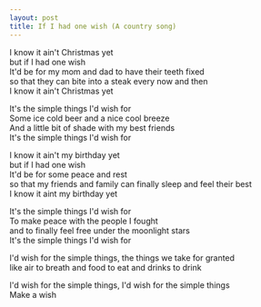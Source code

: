 ```yaml
---
layout: post
title: If I had one wish (A country song)
---
```


I know it ain't Christmas yet  
but if I had one wish  
It'd be for my mom and dad to have their teeth fixed  
so that they can bite into a steak every now and then  
I know it ain't Christmas yet  

It's the simple things I'd wish for  
Some ice cold beer and a nice cool breeze  
And a little bit of shade with my best friends  
It's the simple things I'd wish for  

I know it ain't my birthday yet  
but if I had one wish  
It'd be for some peace and rest  
so that my friends and family can finally sleep and feel their best  
I know it aint my birthday yet  

It's the simple things I'd wish for  
To make peace with the people I fought  
and to finally feel free under the moonlight stars  
It's the simple things I'd wish for  

I'd wish for the simple things, the things we take for granted  
like air to breath and food to eat and drinks to drink  

I'd wish for the simple things, I'd wish for the simple things  
Make a wish  
